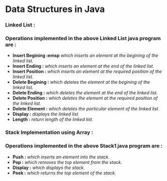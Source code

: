 # Data Structures in Java
### Linked List :
### Operations implemented in the above Linked List java program are :
- <b>Insert Begining  :emsp</b> <i>which inserts an element at the begining of the linked list.</i>
- <b>Insert Ending    :</b> <i>which inserts an element at the end of the linked list.</i>
- <b>Insert Position  :</b> <i>which inserts an element at the required position of the linked list.</i>
- <b>Delete Begining  :</b> <i>which deletes the element at the begining of the linked list.</i>
- <b>Delete Ending    :</b> <i>which deletes the element at the end of the linked list.</i>
- <b>Delete Position  :</b> <i>which deletes the element at the required position of the linked list.</i>
- <b>Delete Element   :</b> <i>which deletes the particular element of the linked list.</i>
- <b>Display          :</b> <i>displays the linked list.</i>
- <b>Length           :</b> <i>return length of the linked list.</i>

### Stack Implementation using Array :
### Operations implemented in the above Stack1 java program are :
- <b>Push :</b> <i>which inserts an element into the stack.</i>
- <b>Pop :</b> <i>which removes the top element from the stack.</i>
- <b>Display :</b> <i>which displays the stack.</i>
- <b>Peek :</b> <i>which returns the top element of the stack.</i>


